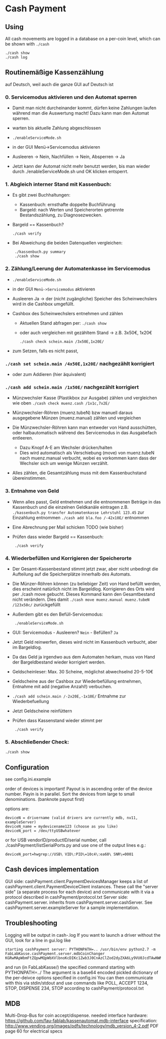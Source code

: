 Cash Payment
============

Using
-----

All cash movements are logged in a database on a per-coin level, which can be shown with `./cash`

    ./cash show
    ./cash log

Routinemäßige Kassenzählung
---------------------------

auf Deutsch, weil auch die ganze GUI auf Deutsch ist


### 0. Servicemodus aktivieren und den Automat sperren

 - Damit man nicht durcheinander kommt, dürfen keine Zahlungen laufen während man die Auswertung macht! Dazu kann man den Automat sperren.

 - warten bis aktuelle Zahlung abgeschlossen

 - `./enableServiceMode.sh`

 - in der GUI Menü->Servicemodus aktivieren

 - Ausleeren -> Nein, Nachfüllen -> Nein, Absperren -> Ja

 - Jetzt kann der Automat nicht mehr benutzt werden, bis man wieder durch ./enableServiceMode.sh und OK klicken entsperrt.

### 1. Abgleich interner Stand mit Kassenbuch:

 - Es gibt zwei Buchhaltungen:
   - Kassenbuch: ernsthafte doppelte Buchführung
   - Bargeld: nach Werten und Speicherorten getrennte Bestandszählung, zu Diagnosezwecken.

 - Bargeld == Kassenbuch?

       ./cash verify

 - Bei Abweichung die beiden Datenquellen vergleichen:

        ./kassenbuch.py summary
        ./cash show

### 2. Zählung/Leerung der Automatenkasse im Servicemodus

 - `./enableServiceMode.sh`

 - in der GUI `Menü->Servicemodus` aktivieren

 - Ausleeren Ja -> der (nicht zugängliche) Speicher des Scheinwechslers wird in die Cashbox umgefüllt.

 - Cashbox des Scheinwechslers entnehmen und zählen
   - Aktuellen Stand abfragen per: `./cash show`
   - oder auch vergleichen mit gezähltem Stand -> z.B. 3x50€, 1x20€

         ./cash check schein.main /3x50E,1x20E/

 - zum Setzen, falls es nicht passt,
### `./cash set schein.main /4x50E,1x20E/` nachgezählt korrigiert
   - oder zum Addieren (hier äquivalent)
### `./cash add schein.main /1x50E/` nachgezählt korrigiert

 - Münzwechsler Kasse (Plastikbox zur Ausgabe) zählen und vergleichen wie oben
`./cash check muenz.cash /1x1c,7x2E/`

 - Münzwechsler-Röhren (muenz.tubeN) bzw manuell daraus ausgegebene Münzen (muenz.manual) zählen und vergleichen

 - Die Münzwechsler-Röhren kann man entweder von Hand ausschütten, oder halbautomatisch  während des Servicemodus in das Ausgabefach entleeren.
   - Dazu Knopf A-E am Wechsler drücken/halten
   - Dies wird automatisch als Verschiebung (move) von muenz.tubeN nach muenz.manual verbucht, wobei es vorkommen kann dass der Wechsler sich um wenige Münzen verzählt.

 - Alles zählen, die Gesamtzählung muss mit dem Kassenbuchstand übereinstimmen.


### 3. Entnahme von Geld

 - Wenn alles passt, Geld entnehmen und die entnommenen Beträge in das Kassenbuch und die einzelnen Geldkanäle eintragen
z.B.
    `./kassenbuch.py transfer Automatenkasse Lehrstuhl 123.45` zur Einzahlung entnommen
    `./cash add bla.foo /-42x10E/` entnommen

 - Eine Abrechnung per Mail schicken
   TODO (wie bisher)

 - Prüfen dass wieder Bargeld == Kassenbuch:

        ./cash verify


### 4. Wiederbefüllen und Korrigieren der Speicherorte

 - Der Gesamt-Kassenbestand stimmt jetzt zwar, aber nicht unbedingt die Aufteilung auf die Speicherplätze innerhalb des Automats.

 - Die Münzer-Röhren können (zu beliebiger Zeit) von Hand befüllt werden, dies erscheint natürlich nicht im Bargeldlog.
Korrigieren des Orts wird per ./cash move gebucht. Dieses Kommand kann den Gesamtbestand nicht verändern.
Dies damit `./cash move muenz.manual muenz.tubeN /123x50c/` zurückgefüllt

 - Außerdem gibt es den Befüll-Servicemodus:

        ./enableServiceMode.sh

 - GUI: Servicemodus - Ausleeren? `Nein` - Befüllen? `Ja`
 - Jetzt Geld reinwerfen, dieses wird nicht im Kassenbuch verbucht, aber im Bargeldlog.
 - Da das Geld ja irgendwo aus dem Automaten herkam, muss von Hand der Bargeldbestand wieder korrigiert werden.

 - Geldscheinleser: Max. 30 Scheine, möglichst abwechselnd 20-5-10€
 - Geldscheine aus der Cashbox zur Wiederbefüllung entnehmen, Entnahme mit add (negative Anzahl!) verbuchen.
 - `./cash add schein.main /-2x20E,-1x10E/` Entnahme zur Wiederbefuellung
 - Jetzt Geldscheine reinfüttern
 - Prüfen dass Kassenstand wieder stimmt per

        ./cash verify


### 5. Abschließender Check:

    ./cash show

Configuration
-------------

see config.ini.example

order of devices is important! Payout is in ascending order of the device number. Payin is in parallel.
Sort the devices from large to small denominations. (banknote payout first)

options are:

    deviceN = drivername (valid drivers are currently mdb, nv11, exampleServer)
    deviceN_name = mydevicename123 (choose as you like)
    deviceN_port = /dev/ttyUSBwhatever

or for USB vendorID/productID/serial number, call ./cashPayment/listSerialPorts.py and use one of the output lines e.g.:

    deviceN_port=hwgrep://USB\ VID\:PID\=10c4\:ea60\ SNR\=0001

Cash devices implementation
---------------------------

GUI side: cashPayment.client.PaymentDevicesManager keeps a list of cashPayment.client.PaymentDeviceClient instances.
These call the "server side" (a separate process for each device) and communicate with it via a protocol described in cashPayment/protocol.txt
Server side: cashPayment.server.<drivername> inherits from cashPayment.server.cashServer. See cashPayment.server.exampleServer for a sample implementation.

Troubleshooting
---------------

Logging will be output in cash-<name>.log
If you want to launch a driver without the GUI, look for a line in gui.log like

    starting cashPayment server: PYTHONPATH=.. /usr/bin/env python2.7 -m FabLabKasse.cashPayment.server.mdbCoinChanger KGRwMApWbmFtZQpwMQpWbXVlbnoKcDIKc1Zwb3J0CnAzClZod2dyZXA6Ly9VU0JcdTAwNWMgVklEXHUwMDVjOlBJRFx1MDA1Yz0wNDAzXHUwMDVjOjYwMDFcdTAwNWMgU05SXHUwMDVjPUExMDBRT0YyCnA0CnMu

and run (in FabLabKasse/) the specified command starting with PYTHONPATH=../
The argument is a base64 encoded pickled dictionary of the per-deivce options specified in config.ini
You can then communicate with this via stdin/stdout and use commands like POLL, ACCEPT 1234, STOP, DISPENSE 234, STOP according to cashPayment/protocol.txt


MDB
---

Multi-Drop-Bus for coin accept/dispense.
needed interface hardware: https://github.com/fau-fablab/kassenautomat.mdb-interface
specification: http://www.vending.org/images/pdfs/technology/mdb_version_4-2.pdf
PDF page 60 for electrical specs
